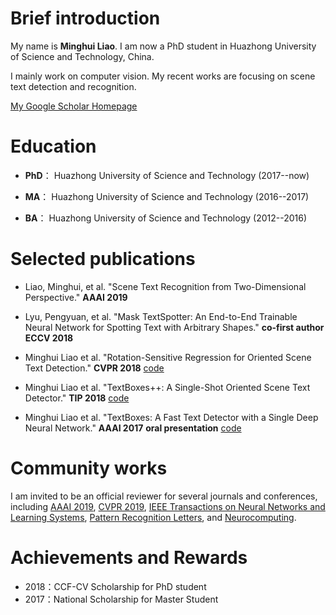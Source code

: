 # Brief introduction
My name is **Minghui Liao**. I am now a PhD student in Huazhong University of Science and Technology, China. 

I mainly work on computer vision. My recent works are focusing on scene text detection and recognition.

[My Google Scholar Homepage](https://scholar.google.com/citations?user=a4uTLbMAAAAJ&hl=en) 

# Education

- **PhD**： Huazhong University of Science and Technology (2017--now)    

- **MA**： Huazhong University of Science and Technology (2016--2017)    

- **BA**： Huazhong University of Science and Technology (2012--2016)

# Selected publications
- Liao, Minghui, et al. "Scene Text Recognition from Two-Dimensional Perspective." **AAAI 2019**

- Lyu, Pengyuan, et al. "Mask TextSpotter: An End-to-End Trainable Neural Network for Spotting Text with Arbitrary Shapes." **co-first author** **ECCV 2018** 

- Minghui Liao et al. "Rotation-Sensitive Regression for Oriented Scene Text Detection." **CVPR 2018** [code](https://github.com/MhLiao/RRD)

- Minghui Liao et al. "TextBoxes++: A Single-Shot Oriented Scene Text Detector." **TIP 2018** [code](https://github.com/MhLiao/TextBoxes_plusplus)

- Minghui Liao et al. "TextBoxes: A Fast Text Detector with a Single Deep Neural Network." **AAAI 2017** **oral presentation** [code](https://github.com/MhLiao/TextBoxes)

# Community works

I am invited to be an official reviewer for several journals and conferences, including [AAAI 2019](https://aaai.org/Conferences/AAAI-19/), [CVPR 2019](http://cvpr2019.thecvf.com/), [IEEE Transactions on Neural Networks and Learning Systems](https://cis.ieee.org/ieee-transactions-on-neural-networks-and-learning-systems.html), [Pattern Recognition Letters](https://www.journals.elsevier.com/pattern-recognition-letters), and [Neurocomputing](https://www.journals.elsevier.com/neurocomputing).

# Achievements and Rewards
- 2018：CCF-CV Scholarship for PhD student 
- 2017：National Scholarship for Master Student
